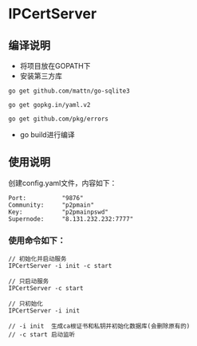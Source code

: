 # IPCertServer

## 编译说明

- 将项目放在GOPATH下
- 安装第三方库
```
go get github.com/mattn/go-sqlite3

go get gopkg.in/yaml.v2

go get github.com/pkg/errors
```

- go build进行编译


## 使用说明

创建config.yaml文件，内容如下：

```
Port:          "9876"
Community:     "p2pmain"
Key:           "p2pmainpswd"
Supernode:     "8.131.232.232:7777"
```

### 使用命令如下：

```
// 初始化并启动服务
IPCertServer -i init -c start

// 只启动服务
IPCertServer -c start   

// 只初始化
IPCertServer -i init

// -i init  生成ca根证书和私钥并初始化数据库(会删除原有的)
// -c start 启动监听
```
